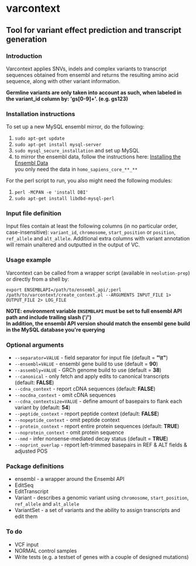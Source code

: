 # varcontext
## Tool for variant effect prediction and transcript generation


### Introduction

Varcontext applies SNVs, indels and complex variants to transcript sequences obtained from ensembl and returns the resulting amino acid sequence, along with other variant information.  

**Germline variants are only taken into account as such, when labeled in the variant_id column by: 'gs[0-9]+'. (e.g. gs123)**


### Installation instructions

To set up a new MySQL ensembl mirror, do the following:

1. `sudo apt-get update`
2. `sudo apt-get install mysql-server`
3. `sudo mysql_secure_installation` and set up MySQL
4. to mirror the ensembl data, follow the instructions here: [Installing the Ensembl Data](http://www.ensembl.org/info/docs/webcode/mirror/install/ensembl-data.html)  
you only need the data in `homo_sapiens_core_**_**`

For the perl script to run, you also might need the following modules:

1. `perl -MCPAN -e 'install DBI'`
2. `sudo apt-get install libdbd-mysql-perl`


### Input file definition

Input files contain at least the following columns (in no particular order, 
case-insensitive): `variant_id`, `chromosome`, `start_position` or `position`, 
`ref_allele` and `alt_allele`.  Additional extra columns with variant annotation will 
remain unaltered and outputted in the output of VC.


### Usage example

Varcontext can be called from a wrapper script (available in `neolution-prep`) or directly 
from a shell by:

`export ENSEMBLAPI=/path/to/ensembl_api/;perl /path/to/varcontext/create_context.pl --ARGUMENTS INPUT_FILE 1> OUTPUT_FILE 2> LOG_FILE`

**NOTE: environment variable `ENSEMBLAPI` must be set to full ensembl API path and include trailing slash ('/')**   
**In addition, the ensembl API version should match the ensembl gene build in the MySQL database you're querying**


### Optional arguments  

- `--separator=VALUE` - field separator for input file (default = **"\t"**)
- `--ensembl=VALUE` - ensembl gene build to use (default = **90**)
- `--assembly=VALUE` - GRCh genome build to use (default = **38**)
- `--canonical` - only fetch and apply edits to canonical transcripts (default: **FALSE**)
- `--cdna_context` - report cDNA sequences (default: **FALSE**)
- `--nocdna_context` - omit cDNA sequences
- `--cdna_contextsize=VALUE` - define amount of basepairs to flank each variant by (default: **54**)
- `--peptide_context` - report peptide context (default: **FALSE**)
- `--nopeptide_context` - omit peptide context
- `--protein_context` - report entire protein sequences (default: **TRUE**)
- `--noprotein_context` - omit protein sequence
- `--nmd` - infer nonsense-mediated decay status (default = **TRUE**)
- `--noprint_overlap` - report left-trimmed basepairs in REF & ALT fields & adjusted POS


### Package definitions

- ensembl - a wrapper around the Ensembl API
- EditSeq
- EditTranscript
- Variant - describes a genomic variant using `chromosome`, `start_position`, `ref_allele` and `alt_allele`
- VariantSet - a set of variants and the ability to assign transcripts and edit them


### To do

- VCF input 
- NORMAL control samples 
- Write tests (e.g. a testset of genes with a couple of designed mutations)
